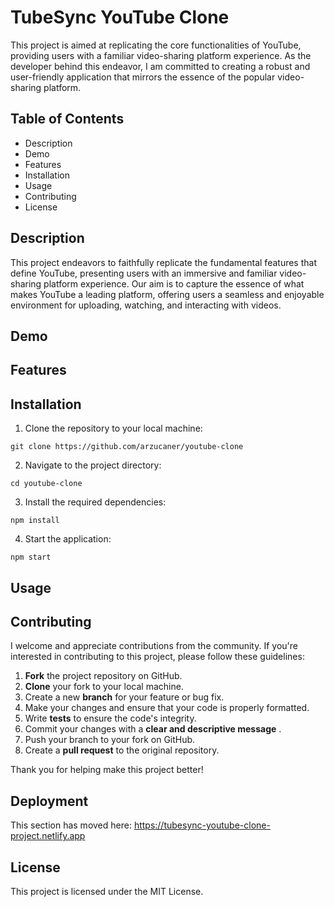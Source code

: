 # TubeSync YouTube Clone

This project is aimed at replicating the core functionalities of YouTube, providing users with a familiar video-sharing platform experience. As the developer behind this endeavor, I am committed to creating a robust and user-friendly application that mirrors the essence of the popular video-sharing platform.

## Table of Contents

* Description
* Demo
* Features
* Installation
* Usage
* Contributing
* License

## Description

This project endeavors to faithfully replicate the fundamental features that define YouTube, presenting users with an immersive and familiar video-sharing platform experience. Our aim is to capture the essence of what makes YouTube a leading platform, offering users a seamless and enjoyable environment for uploading, watching, and interacting with videos.

## Demo

## Features


## Installation

1) Clone the repository to your local machine:

```
git clone https://github.com/arzucaner/youtube-clone
```

2. Navigate to the project directory:

```
cd youtube-clone
```

3. Install the required dependencies:

```
npm install
```

4. Start the application:

```
npm start
```

## Usage


## Contributing

I welcome and appreciate contributions from the community. If you're interested in contributing to this project, please follow these guidelines:

1. **Fork** the project repository on GitHub.
2. **Clone** your fork to your local machine.
3. Create a new **branch** for your feature or bug fix.
4. Make your changes and ensure that your code is properly formatted.
5. Write **tests** to ensure the code's integrity.
6. Commit your changes with a  **clear and descriptive message** .
7. Push your branch to your fork on GitHub.
8. Create a **pull request** to the original repository.

Thank you for helping make this project better!

## Deployment

This section has moved here: https://tubesync-youtube-clone-project.netlify.app

## License

This project is licensed under the MIT License.
